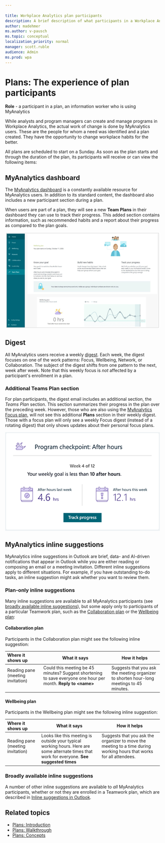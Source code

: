 ```yaml
---

title: Workplace Analytics plan participants
description: A brief description of what participants in a Workplace Analytics plan (MyAnalytics users) experience during the plan
author: madehmer
ms.author: v-pausch
ms.topic: conceptual
localization_priority: normal 
manager: scott.ruble
audience: Admin
ms.prod: wpa
---
```


# Plans: The experience of plan participants

**Role** - a participant in a plan, an information worker who is using MyAnalytics <!-- REMOVED 22 MARCH 2021. and is enrolled in a [MyAnalytics (Full) service plan](../myanalytics/overview/plans-environments.md#features-in-the-myanalytics-full-service-plan) -->

While analysts and program managers can create and manage programs in Workplace Analytics, the actual work of change is done by MyAnalytics users. These are the people for whom a need was identified and a plan created. They have the opportunity to change workplace habits for the better.

All plans are scheduled to start on a Sunday. As soon as the plan starts and through the duration of the plan, its participants will receive or can view the following items: 

<!-- THIS IS TURNED OFF FOR NOW (MAY 2019)
## Welcome email

As a program manager schedules a plan, they can choose to let participants receive an automatically generated [welcome email](../Images/WpA/Tutorials/welcome-msg-prog-partic.png) from Workplace Analytics. This one-time email explains the details of the plan: its sponsor, its duration, and its targets -- the habits that participants are expected to work on.  
-->

## MyAnalytics dashboard

The [MyAnalytics dashboard](../MyAnalytics/use/dashboard-2.md) is a constantly available resource for MyAnalytics users. In addition to its standard content, the dashboard also includes a new participant section during a plan.  

When users are part of a plan, they will see a new **Team Plans** in their dashboard they can use to track their progress. This added section contains information, such as recommended habits and a report about their progress as compared to the plan goals.

<!-- Remove for now
![Participant's dashboard](../images/wpa/tutorials/dashboard-prog-partic.png)
-->

![Participant's dashboard](../images/wpa/tutorials/plans-dashboard2.png)

## Digest

All MyAnalytics users receive a weekly [digest](../MyAnalytics/use/email-digest-2.md). Each week, the digest focuses on one of the work patterns: Focus, Wellbeing, Network, or Collaboration. The subject of the digest shifts from one pattern to the next, week after week. Note that this weekly focus is _not_ affected by a participant's enrollment in a plan. 

### Additional Teams Plan section

For plan participants, the digest email includes an additional section, the _Teams Plan_ section. This section summarizes their progress in the plan over the preceding week. However, those who are also using the [MyAnalytics Focus plan](../MyAnalytics/use/focus-plan.md), will not see this additional **Plans** section in their weekly digest. Those with a focus plan will only see a weekly Focus digest (instead of a rotating digest) that only shows updates about their personal focus plans.

![Weekly digest](../images/wpa/tutorials/program-checkpoint-card-60sh.png)

<!--  THIS SECTION CAN DESCRIBE THE EXCEPTION CAUSE BY "ADAPTIVE" AFTER WE GET THAT WORDING FROM PM. (PER PRAMOD, HELEN)
> [!Note] 
> This Team Plans section is unavailable in the following circumstance:
> * It is a week in which the digest email is about _Focus_ or _Network_.
> * You are using a particular email client application to view your digest emails.
-->

## MyAnalytics inline suggestions

MyAnalytics inline suggestions in Outlook are brief, data- and AI-driven notifications that appear in Outlook while you are either reading or composing an email or a meeting invitation. Different inline suggestions apply to different situations. For example, if you have outstanding to-do tasks, an inline suggestion might ask whether you want to review them.

### Plan-only inline suggestions

Many inline suggestions are available to all MyAnalytics participants (see [broadly available inline suggestions](#broadly-available-inline-suggestions)), but some apply only to participants of a particular Teamwork plan, such as the [Collaboration plan](#collaboration-plan) or the [Wellbeing plan](#wellbeing-plan):


#### Collaboration plan

Participants in the Collaboration plan might see the following inline suggestion<!--s-->:

| Where it shows up  | What it says | How it helps  |
| :------ |-------|---------|
|Reading pane (meeting invitation) &nbsp; &nbsp; &nbsp; &nbsp; &nbsp; &nbsp; &nbsp; &nbsp; &nbsp; &nbsp;  	| Could this meeting be 45 minutes? Suggest shortening to save everyone one hour per month. **Reply to &lt;name&gt;** &nbsp; &nbsp; &nbsp; &nbsp; &nbsp; &nbsp; &nbsp; &nbsp; &nbsp; &nbsp; &nbsp; &nbsp; &nbsp; &nbsp; &nbsp; &nbsp; &nbsp; &nbsp; &nbsp; &nbsp; &nbsp; &nbsp; &nbsp;  | Suggests that you ask the meeting organizer to shorten hour-long meetings to 45 minutes. | 
<!--
|Meeting compose	| Some attendees have a lot of meetings this week. Is everyone required? **Mark who’s optional** &nbsp; &nbsp; &nbsp; &nbsp; &nbsp; &nbsp; &nbsp; &nbsp; &nbsp; &nbsp; &nbsp;  | Suggests that you reconsider whether everyone is required in the meeting that you are organizing, in light of the high meeting load of your invitees. |
-->

#### Wellbeing plan

Participants in the Wellbeing plan might see the following inline suggestion:

| Where it shows up  | What it says | How it helps  |
| :------ |-------|---------|
|Reading pane (meeting invitation) &nbsp; &nbsp; &nbsp; &nbsp; &nbsp; &nbsp; &nbsp; &nbsp; &nbsp; &nbsp; &nbsp;  | Looks like this meeting is outside your typical working hours. Here are some alternate times that work for everyone. **See suggested times** &nbsp; | Suggests that you ask the organizer to move the meeting to a time during working hours that works for all attendees. &nbsp; &nbsp; &nbsp; &nbsp; &nbsp; &nbsp; &nbsp; &nbsp; &nbsp; &nbsp; &nbsp; &nbsp; &nbsp; &nbsp; &nbsp; &nbsp; &nbsp; &nbsp; &nbsp; &nbsp; &nbsp; &nbsp;  |

<!-- Verifying this wording and finding out when to publish the following (Focus plan) section: 

#### Focus plan

Participants in the Focus plan might see the following inline suggestion:

| Where it shows up  | What it says | How it helps  |
| :------ |-------|---------|
|Reading pane (meeting invitation) &nbsp; &nbsp; &nbsp; &nbsp; &nbsp; &nbsp; &nbsp; &nbsp; &nbsp; &nbsp; &nbsp;  | Looks like this meeting is outside your typical working hours. Here are some alternate times that work for everyone. **See suggested times** | Suggests that you ask the organizer to move the meeting to a time during working hours that works for all attendees. &nbsp; &nbsp; &nbsp; &nbsp; &nbsp; &nbsp; &nbsp; &nbsp; &nbsp; &nbsp; &nbsp; &nbsp; &nbsp; &nbsp; &nbsp; &nbsp; &nbsp; &nbsp; &nbsp; &nbsp; &nbsp; &nbsp;  |

-->  

### Broadly available inline suggestions

A number of other inline suggestions are available to _all_ MyAnalytics participants, whether or not they are enrolled in a Teamwork plan, which are described in [Inline suggestions in Outlook](../myanalytics/use/mya-notifications.md).

## Related topics

* [Plans: Introduction](solutionsv2-intro.md)  
* [Plans: Walkthrough](solutionsv2-task.md)
* [Plans: Concepts](solutionsv2-conceptual.md)


<!-- REPLACING THIS FOLLOWING TABLES WITH LINKS TO THE COMPLETE LIST IN THE MYA TOPICS

#### Get more time to focus

| Where it shows up  | What it says | How it helps  |
| :------ |-------|---------|
|Reading pane (meeting invitation) &nbsp; &nbsp; &nbsp; &nbsp; &nbsp; &nbsp; &nbsp; &nbsp; &nbsp; &nbsp; &nbsp; &nbsp;  |Looks like you have a lot of meetings this/next week. Would you like to reserve some time for focused work? **See available times** &nbsp; &nbsp; &nbsp; &nbsp; &nbsp; &nbsp; &nbsp; &nbsp; &nbsp; &nbsp; &nbsp; &nbsp; &nbsp; &nbsp; &nbsp; &nbsp; &nbsp; &nbsp;  |Reminds you (the meeting attendee who has a heavy meeting load) to book time for focused work|
|Reading pane (meeting invitation) &nbsp; &nbsp; &nbsp; &nbsp; &nbsp; &nbsp; &nbsp; &nbsp;  |This meeting conflicts with your scheduled focus time. Do you want to move your focus block? **See available times** &nbsp; &nbsp; &nbsp; &nbsp; &nbsp; &nbsp; &nbsp; &nbsp; &nbsp; &nbsp; &nbsp;  |Helps you to protect your focus time block, by suggesting that you move a booked focus session to another time when a meeting request conflicts with it.|

#### Stay up-to-date with important relationships

| Where it shows up | What it says | How it helps |
| :------ |-------|---------|
| Reading pane (email) &nbsp; &nbsp; &nbsp; &nbsp; &nbsp; &nbsp; &nbsp; &nbsp; | You may have outstanding tasks for sender. Would you like to review now? **See my tasks**   &nbsp; &nbsp; &nbsp; &nbsp; &nbsp; &nbsp; | Reminds you that there might be outstanding task items for the sender. &nbsp; &nbsp; &nbsp; &nbsp; &nbsp; &nbsp; &nbsp; &nbsp; &nbsp; &nbsp; &nbsp; &nbsp; &nbsp; &nbsp; &nbsp; &nbsp; &nbsp; &nbsp; &nbsp;  &nbsp; &nbsp;  |

#### Reduce after-hours work and team impact

| Where it shows up  | What it says | How it helps |
| :------ |-------|---------|
|Email compose &nbsp; &nbsp;  &nbsp; &nbsp; &nbsp; &nbsp; &nbsp; &nbsp; &nbsp; &nbsp; &nbsp; &nbsp;  | There are some open times during your working hours to catch up on email. **Book time**  &nbsp;  &nbsp; &nbsp; &nbsp; &nbsp; &nbsp; | Suggests that you book time during the day to do email instead of catching up after hours.  &nbsp; &nbsp; &nbsp;  &nbsp;  |

#### Build better collaboration habits

| Where it shows up  | What it says | How it helps |
| :------ |-------|---------|
|Meeting compose &nbsp; &nbsp; &nbsp; &nbsp; &nbsp; &nbsp; &nbsp; &nbsp; &nbsp; &nbsp; &nbsp; &nbsp; &nbsp; &nbsp;  | Could this meeting be 45 minutes? Build in some buffer time and save attendees time. **Shorten meeting**  &nbsp; &nbsp; &nbsp; &nbsp; &nbsp; &nbsp;|Suggests that you shorten hour-long meetings to 45 minutes. &nbsp; &nbsp; &nbsp; &nbsp; &nbsp; &nbsp; &nbsp; &nbsp; &nbsp; &nbsp; &nbsp; &nbsp; &nbsp; &nbsp; &nbsp; &nbsp; &nbsp; &nbsp; &nbsp; &nbsp; &nbsp; &nbsp; &nbsp; &nbsp; &nbsp; &nbsp; &nbsp; &nbsp; &nbsp; &nbsp; &nbsp; &nbsp; &nbsp; &nbsp; &nbsp; &nbsp; &nbsp; &nbsp; &nbsp; &nbsp; &nbsp; |

-->
